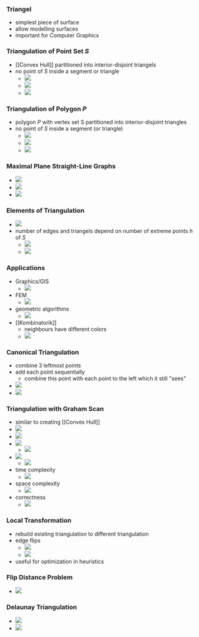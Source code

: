 ### Triangel
+ simplest piece of surface
+ allow modelling surfaces
+ important for Computer Graphics

### Triangulation of Point Set $S$
+ [[Convex Hull]] partitioned into interior-disjoint triangels
+ no point of $S$ inside a segment or triangle
	+ ![](Pasted%20image%2020221227213814.png)
	+ ![](Pasted%20image%2020221227213759.png)
	+ ![](Pasted%20image%2020221227213823.png)

### Triangulation of Polygon $P$
+ polygon $P$ with vertex set S partitioned into interior-disjoint triangles
+ no point of $S$ inside a segment (or triangle)
	+ ![](Pasted%20image%2020221227214116.png)
	+ ![](Pasted%20image%2020221227214158.png)
	+ ![](Pasted%20image%2020221227214205.png)

### Maximal Plane Straight-Line Graphs
+ ![](Pasted%20image%2020221227214404.png)
+ ![](Pasted%20image%2020221227214308.png)
+ ![](Pasted%20image%2020221227214331.png)

### Elements of Triangulation
+ ![](Pasted%20image%2020221227214541.png)
+ number of edges and triangels depend on number of extreme points $h$ of $S$
	+ ![](Pasted%20image%2020221227214632.png)
	+ ![](Pasted%20image%2020221227214746.png)

### Applications
+ Graphics/GIS
	+ ![](Pasted%20image%2020221227214956.png)
+ FEM
	+ ![](Pasted%20image%2020221227215056.png)
+ geometric algorithms
	+ ![](Pasted%20image%2020221227215152.png)
+ [[Kombinatorik]]
	+ neighbours have different colors
	+ ![](Pasted%20image%2020221227215302.png)

### Canonical Triangulation
+ combine 3 leftmost points
+ add each point sequentially
	+ combine this point with each point to the left which it still "sees"
+ ![](Pasted%20image%2020221227215943.png)
+ ![](Pasted%20image%2020221227220001.png)

### Triangulation with Graham Scan
+ similar to creating [[Convex Hull]]
+ ![](Pasted%20image%2020221227220301.png)
+  ![](Pasted%20image%2020221227220315.png)
+ ![](Pasted%20image%2020221227220418.png)
	+ ![](Pasted%20image%2020221227220431.png)
+ ![](Pasted%20image%2020221227220444.png)
	+ ![](Pasted%20image%2020221227220538.png)
+ time complexity
	+ ![](Pasted%20image%2020221227220651.png)
+ space complexity
	+ ![](Pasted%20image%2020221227220752.png)
+ correctness
	+ ![](Pasted%20image%2020221227220909.png)

### Local Transformation
+ rebuild existing triangulation to different triangulation
+ edge flips
	+ ![](Pasted%20image%2020221227221109.png)
	+ ![](Pasted%20image%2020221227221115.png)
+ useful for optimization in heuristics

### Flip Distance Problem
+ ![](Pasted%20image%2020221227221226.png)

### Delaunay Triangulation
+ ![](Pasted%20image%2020221227221439.png)
+ ![](Pasted%20image%2020221227221448.png)